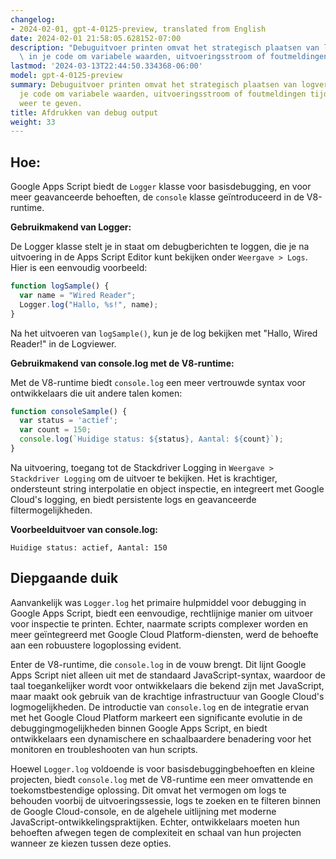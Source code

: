 ```yaml
---
changelog:
- 2024-02-01, gpt-4-0125-preview, translated from English
date: 2024-02-01 21:58:05.628152-07:00
description: "Debuguitvoer printen omvat het strategisch plaatsen van logverklaringen\
  \ in je code om variabele waarden, uitvoeringsstroom of foutmeldingen tijdens\u2026"
lastmod: '2024-03-13T22:44:50.334368-06:00'
model: gpt-4-0125-preview
summary: Debuguitvoer printen omvat het strategisch plaatsen van logverklaringen in
  je code om variabele waarden, uitvoeringsstroom of foutmeldingen tijdens runtime
  weer te geven.
title: Afdrukken van debug output
weight: 33
---
```


## Hoe:
Google Apps Script biedt de `Logger` klasse voor basisdebugging, en voor meer geavanceerde behoeften, de `console` klasse geïntroduceerd in de V8-runtime.

**Gebruikmakend van Logger:**

De Logger klasse stelt je in staat om debugberichten te loggen, die je na uitvoering in de Apps Script Editor kunt bekijken onder `Weergave > Logs`. Hier is een eenvoudig voorbeeld:

```javascript
function logSample() {
  var name = "Wired Reader";
  Logger.log("Hallo, %s!", name);
}
```

Na het uitvoeren van `logSample()`, kun je de log bekijken met "Hallo, Wired Reader!" in de Logviewer.

**Gebruikmakend van console.log met de V8-runtime:**

Met de V8-runtime biedt `console.log` een meer vertrouwde syntax voor ontwikkelaars die uit andere talen komen:

```javascript
function consoleSample() {
  var status = 'actief';
  var count = 150;
  console.log(`Huidige status: ${status}, Aantal: ${count}`);
}
```

Na uitvoering, toegang tot de Stackdriver Logging in `Weergave > Stackdriver Logging` om de uitvoer te bekijken. Het is krachtiger, ondersteunt string interpolatie en object inspectie, en integreert met Google Cloud's logging, en biedt persistente logs en geavanceerde filtermogelijkheden.

**Voorbeelduitvoer van console.log:**

```
Huidige status: actief, Aantal: 150
```

## Diepgaande duik
Aanvankelijk was `Logger.log` het primaire hulpmiddel voor debugging in Google Apps Script, biedt een eenvoudige, rechtlijnige manier om uitvoer voor inspectie te printen. Echter, naarmate scripts complexer worden en meer geïntegreerd met Google Cloud Platform-diensten, werd de behoefte aan een robuustere logoplossing evident.

Enter de V8-runtime, die `console.log` in de vouw brengt. Dit lijnt Google Apps Script niet alleen uit met de standaard JavaScript-syntax, waardoor de taal toegankelijker wordt voor ontwikkelaars die bekend zijn met JavaScript, maar maakt ook gebruik van de krachtige infrastructuur van Google Cloud's logmogelijkheden. De introductie van `console.log` en de integratie ervan met het Google Cloud Platform markeert een significante evolutie in de debuggingmogelijkheden binnen Google Apps Script, en biedt ontwikkelaars een dynamischere en schaalbaardere benadering voor het monitoren en troubleshooten van hun scripts.

Hoewel `Logger.log` voldoende is voor basisdebuggingbehoeften en kleine projecten, biedt `console.log` met de V8-runtime een meer omvattende en toekomstbestendige oplossing. Dit omvat het vermogen om logs te behouden voorbij de uitvoeringssessie, logs te zoeken en te filteren binnen de Google Cloud-console, en de algehele uitlijning met moderne JavaScript-ontwikkelingspraktijken. Echter, ontwikkelaars moeten hun behoeften afwegen tegen de complexiteit en schaal van hun projecten wanneer ze kiezen tussen deze opties.

